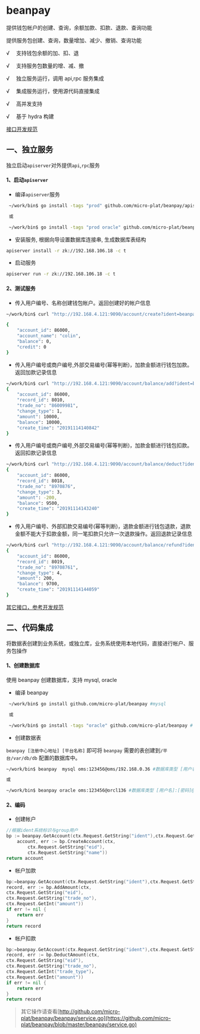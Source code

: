 # beanpay

提供钱包帐户的创建、查询，余额加款、扣款、退款、查询功能

提供服务包创建、查询，数量增加、减少、撤销、查询功能

√ 　支持钱包余额的加、扣、退

√ 　支持服务包数量的增、减、撤

√ 　独立服务运行，调用 api,rpc 服务集成

√ 　集成服务运行，使用源代码直接集成

√ 　高并发支持

√ 　基于 hydra 构建

[接口开发规范](https://github.com/micro-plat/beanpay/blob/master/api.md)

## 一、独立服务

独立启动`apiserver`对外提供`api`,`rpc`服务

#### 1、启动`apiserver`

- 编译`apiserver`服务

```sh
 ~/work/bin$ go install -tags "prod" github.com/micro-plat/beanpay/apiserver #mysql

 或

 ~/work/bin$ go install -tags "prod oracle" github.com/micro-plat/beanpay/apiserver #oracle
```

- 安装服务, 根据向导设置数据库连接串, 生成数据库表结构

```sh
apiserver install -r zk://192.168.106.18 -c t
```

- 启动服务

```sh
apiserver run -r zk://192.168.106.18 -c t
```

#### 2、测试服务

- 传入用户编号、名称创建钱包帐户。返回创建好的帐户信息

```sh
~/work/bin$ curl "http://192.168.4.121:9090/account/create?ident=beanpay&group=up&eid=colin&name=colin"

{
    "account_id": 86000,
    "account_name": "colin",
    "balance": 0,
    "credit": 0
}
```

- 传入用户编号或商户编号,外部交易编号(幂等判断)，加款金额进行钱包加款。返回加款记录信息

```sh
~/work/bin$ curl "http://192.168.4.121:9090/account/balance/add?ident=beanpay&group=up&eid=colin&trade_no=86009981&amount=10000"
{
    "account_id": 86000,
    "record_id": 8010,
    "trade_no": "86009981",
    "change_type": 1,
    "amount": 10000,
    "balance": 10000,
    "create_time": "20191114140842"
}
```

- 传入用户编号或商户编号,外部交易编号(幂等判断)，加款金额进行钱包扣款。返回扣款记录信息

```sh
~/work/bin$ curl "http://192.168.4.121:9090/account/balance/deduct?ident=beanpay&group=up&eid=colin&trade_no=8970876&trade_type=1&amount=200"
{
    "account_id": 86000,
    "record_id": 8018,
    "trade_no": "8970876",
    "change_type": 3,
    "amount": -200,
    "balance": 9500,
    "create_time": "20191114143240"
}
```

- 传入用户编号、外部扣款交易编号(幂等判断)，退款金额进行钱包退款，退款金额不能大于扣款金额，同一笔扣款只允许一次退款操作。返回退款记录信息

```sh
~/work/bin$ curl "http://192.168.4.121:9090/account/balance/refund?ident=beanpay&group=up&eid=colin&trade_no=8970876&deduct_no=123123&trade_type=1&amount=200"
{
    "account_id": 86000,
    "record_id": 8019,
    "trade_no": "89708761",
    "change_type": 4,
    "amount": 200,
    "balance": 9700,
    "create_time": "20191114144059"
}
```

[其它接口，参考开发规范](https://github.com/micro-plat/beanpay/blob/master/api.md)

## 二、代码集成

将数据表创建到业务系统，或独立库，业务系统使用本地代码，直接进行帐户、服务包操作

#### 1、创建数据库

使用 beanpay 创建数据库，支持 mysql, oracle

- 编译 beanpay

```sh
 ~/work/bin$ go install github.com/micro-plat/beanpay #mysql

 或

 ~/work/bin$ go install -tags "oracle" github.com/micro-plat/beanpay # oracle

```

- 创建数据表

`beanpay [注册中心地址] [平台名称]` 即可将 `beanpay` 需要的表创建到`/平台/var/db/db` 配置的数据库中。

```sh
~/work/bin$ beanpay  mysql oms:123456@oms/192.168.0.36 #数据库类型 [用户名]:[密码]@[数据库名]/数据库ip

或

~/work/bin$ beanpay oracle oms:123456@orcl136 #数据库类型 [用户名]:[密码]@[tns名称]

```

#### 2、编码

- 创建帐户

```go
//根据ident系统标识与group用户
bp := beanpay.GetAccount(ctx.Request.GetString("ident"),ctx.Request.GetString("group"))
	account, err := bp.CreateAccount(ctx,
		ctx.Request.GetString("eid"),
		ctx.Request.GetString("name"))
return account
```

- 帐户加款

```go
bp:=beanpay.GetAccount(ctx.Request.GetString("ident"),ctx.Request.GetString("group"))
record, err := bp.AddAmount(ctx,
ctx.Request.GetString("eid"),
ctx.Request.GetString("trade_no"),
ctx.Request.GetInt("amount"))
if err != nil {
    return err
}
return record

```

- 帐户扣款

```go
bp:=beanpay.GetAccount(ctx.Request.GetString("ident"),ctx.Request.GetString("group"))
record, err := bp.DeductAmount(ctx,
ctx.Request.GetString("eid"),
ctx.Request.GetString("trade_no"),
ctx.Request.GetInt("trade_type")，
ctx.Request.GetInt("amount"))
if err != nil {
    return err
}
return record

```

> 其它操作请查看[http://github.com/micro-plat/beanpay/beanpay/service.go](https://github.com/micro-plat/beanpay/blob/master/beanpay/service.go)
